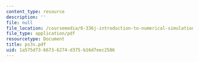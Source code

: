 ```yaml
---
content_type: resource
description: ''
file: null
file_location: /coursemedia/6-336j-introduction-to-numerical-simulation-sma-5211-fall-2003/1a575d7366736274d375b16d7eec2586_ps3s.pdf
file_type: application/pdf
resourcetype: Document
title: ps3s.pdf
uid: 1a575d73-6673-6274-d375-b16d7eec2586
---
```

